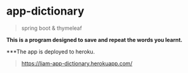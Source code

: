 # app-dictionary

> spring boot & thymeleaf


**This is a program designed to save and repeat the words you learnt.**

***The app is deployed to heroku.
> https://liam-app-dictionary.herokuapp.com/
